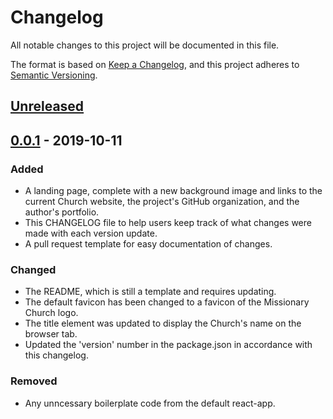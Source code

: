 # Changelog

All notable changes to this project will be documented in this file.

The format is based on [Keep a Changelog](https://keepachangelog.com/en/1.0.0/),
and this project adheres to [Semantic Versioning](https://semver.org/spec/v2.0.0.html).

## [Unreleased]

## [0.0.1] - 2019-10-11

### Added

- A landing page, complete with a new background image and links to the current Church website, the project's GitHub organization, and the author's portfolio.
- This CHANGELOG file to help users keep track of what changes were made with each version update.
- A pull request template for easy documentation of changes.

### Changed

- The README, which is still a template and requires updating.
- The default favicon has been changed to a favicon of the Missionary Church logo.
- The title element was updated to display the Church's name on the browser tab.
- Updated the 'version' number in the package.json in accordance with this
  changelog.

### Removed

- Any unncessary boilerplate code from the default react-app.

[unreleased]: https://github.com/elkton-mc/front-end/commits/development
[0.0.1]: https://github.com/elkton-mc/front-end/releases/tag/v0.0.1
